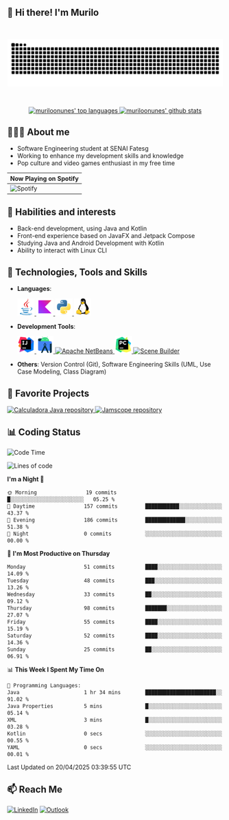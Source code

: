 ## 👋 Hi there! I'm Murilo

<br>
<p align="center">
 <img src="https://raw.githubusercontent.com/muriloonunes/muriloonunes/output/snake.svg" alt="Snake animation" />
</p>
<br>

<p align="center">
  <a href="https://github.com/muriloonunes?tab=repositories">
    <picture>
      <source
        srcset="https://github-readme-stats.vercel.app/api/top-langs?username=muriloonunes&show_icons=true&layout=compact&locale=en&theme=blue_navy&title_color=7cf800&card_width=180"
        media="(prefers-color-scheme: dark)" />
      <source
        srcset="https://github-readme-stats.vercel.app/api/top-langs?username=muriloonunes&show_icons=true&layout=compact&locale=en&theme=catppuccin_latte&card_width=180"
        media="(prefers-color-scheme: light), (prefers-color-scheme: no-preference)" />
      <img height="180" src="https://github-readme-stats.vercel.app/api/top-langs?username=muriloonunes&show_icons=true&layout=compact&locale=en&theme=blue_navy&title_color=7cf800&card_width=180"  alt="muriloonunes' top languages"/>
    </picture>
  </a>
  <a href="https://github.com/muriloonunes/">
    <picture>
      <source
        srcset="https://github-readme-stats.vercel.app/api?username=muriloonunes&show_icons=true&locale=en&theme=blue_navy&title_color=7cf800&card_width=180"
        media="(prefers-color-scheme: dark)" />
      <source
        srcset="https://github-readme-stats.vercel.app/api?username=muriloonunes&show_icons=true&locale=en&theme=catppuccin_latte&card_width=180"
        media="(prefers-color-scheme: light), (prefers-color-scheme: no-preference)" />
      <img height="180" src="https://github-readme-stats.vercel.app/api?username=muriloonunes&show_icons=true&locale=en&theme=blue_navy&title_color=7cf800&card_width=180"  alt="muriloonunes' github stats"/>
    </picture>
  </a>
</p>

## 🙋🏽‍♂️ About me

- Software Engineering student at SENAI Fatesg
- Working to enhance my development skills and knowledge
- Pop culture and video games enthusiast in my free time

| Now Playing on Spotify                                                                                                                                                                                                                |
|---------------------------------------------------------------------------------------------------------------------------------------------------------------------------------------------------------------------------------------|
| ![Spotify](https://spotify-github-profile.kittinanx.com/api/view?uid=4pm4znzt7flxlitb7ji56zf9y&cover_image=true&theme=natemoo-re&show_offline=false&background_color=121212&interchange=false&bar_color=53b14f&bar_color_cover=false) |

## 🚀 Habilities and interests

- Back-end development, using Java and Kotlin
- Front-end experience based on JavaFX and Jetpack Compose
- Studying Java and Android Development with Kotlin
- Ability to interact with Linux CLI

## 🔧 Technologies, Tools and Skills

- **Languages**:
  <p>
  <a href="https://www.java.com" target="_blank" rel="noreferrer">
    <img src="https://raw.githubusercontent.com/devicons/devicon/master/icons/java/java-original.svg" alt="Java" width="40" height="40"/>
  </a>
  <a href="https://kotlinlang.org/" target="_blank" rel="noreferrer">
    <img src="https://raw.githubusercontent.com/devicons/devicon/refs/heads/master/icons/kotlin/kotlin-original.svg" alt="Kotlin" width="40" height="40"/>
  </a>
    <a href="https://www.python.org" target="_blank" rel="noreferrer">
    <img src="https://raw.githubusercontent.com/devicons/devicon/master/icons/python/python-original.svg" alt="Python" width="40" height="40"/>
  </a>
    <a href="https://www.linux.org/" target="_blank" rel="noreferrer">
    <img src="https://raw.githubusercontent.com/devicons/devicon/master/icons/linux/linux-original.svg" alt="Linux" width="40" height="40"/>
  </a>
  </p>
- **Development Tools**:
  <p>
    <a href="https://www.jetbrains.com/idea/" target="_blank" rel="noreferrer">
    <img src="https://raw.githubusercontent.com/devicons/devicon/refs/heads/master/icons/intellij/intellij-original.svg" alt="IntelliJ IDEA" width="40" height="40"/>
  </a>
    <a href="https://developer.android.com/studio?hl=pt-br" target="_blank" rel="noreferrer">
    <img src="https://raw.githubusercontent.com/devicons/devicon/refs/heads/master/icons/androidstudio/androidstudio-original.svg" alt="Android Studio" width="40" height="40"/>
  </a>
    <a href="https://netbeans.apache.org/front/main/index.html" target="_blank" rel="noreferrer">
    <img src="https://upload.wikimedia.org/wikipedia/commons/9/98/Apache_NetBeans_Logo.svg" alt="Apache NetBeans" width="40" height="40"/>
  </a>
     <a href="https://www.jetbrains.com/pycharm/" target="_blank" rel="noreferrer">
    <img src="https://raw.githubusercontent.com/devicons/devicon/refs/heads/master/icons/pycharm/pycharm-original.svg" alt="PyCharm" width="40" height="40"/>
  </a>
    <a href="https://gluonhq.com/products/scene-builder/" target="_blank" rel="noreferrer">
    <img src="https://user-images.githubusercontent.com/22895992/97350961-6f34fc00-1891-11eb-94b3-a1613097159f.png" alt="Scene Builder" width="40" height="40"/>
  </a>
  </p>
- **Others**: Version Control (Git), Software Engineering Skills (UML, Use Case Modeling, Class Diagram)

## 📂 Favorite Projects

<a href="https://github.com/muriloonunes/Calculadora-Java">
 <picture>
  <source
   srcset="https://github-readme-stats.vercel.app/api/pin?username=muriloonunes&repo=Calculadora-Java&locale=en&theme=blue_navy&title_color=7cf800"
   media="(prefers-color-scheme: dark)"
   />
  <source
   srcset="https://github-readme-stats.vercel.app/api/pin?username=muriloonunes&repo=Calculadora-Java&locale=en&theme=catppuccin_latte"
   media="(prefers-color-scheme: light), (prefers-color-scheme: no-preference)"
   />
  <img src="https://github-readme-stats.vercel.app/api/pin?username=muriloonunes&repo=Calculadora-Java&locale=en&theme=blue_navy&title_color=7cf800" alt="Calculadora Java repository"/>
 </picture>
</a>

<a href="https://github.com/muriloonunes/jamscope">
 <picture>
  <source
   srcset="https://github-readme-stats.vercel.app/api/pin?username=muriloonunes&repo=jamscope&locale=en&theme=blue_navy&title_color=7cf800"
   media="(prefers-color-scheme: dark)"
   />
  <source
   srcset="https://github-readme-stats.vercel.app/api/pin?username=muriloonunes&repo=jamscope&locale=en&theme=catppuccin_latte"
   media="(prefers-color-scheme: light), (prefers-color-scheme: no-preference)"
   />
  <img src="https://github-readme-stats.vercel.app/api/pin?username=muriloonunes&repo=jamscope&locale=en&theme=blue_navy&title_color=7cf800" alt="Jamscope repository"/>
 </picture>
</a>

## 📊 Coding Status
<!--START_SECTION:waka-->
![Code Time](http://img.shields.io/badge/Code%20Time-223%20hrs%2051%20mins-blue)

![Lines of code](https://img.shields.io/badge/From%20Hello%20World%20I%27ve%20Written-45.4%20thousand%20lines%20of%20code-blue)

**I'm a Night 🦉** 

```text
🌞 Morning                19 commits          █░░░░░░░░░░░░░░░░░░░░░░░░   05.25 % 
🌆 Daytime                157 commits         ███████████░░░░░░░░░░░░░░   43.37 % 
🌃 Evening                186 commits         █████████████░░░░░░░░░░░░   51.38 % 
🌙 Night                  0 commits           ░░░░░░░░░░░░░░░░░░░░░░░░░   00.00 % 
```
📅 **I'm Most Productive on Thursday** 

```text
Monday                   51 commits          ████░░░░░░░░░░░░░░░░░░░░░   14.09 % 
Tuesday                  48 commits          ███░░░░░░░░░░░░░░░░░░░░░░   13.26 % 
Wednesday                33 commits          ██░░░░░░░░░░░░░░░░░░░░░░░   09.12 % 
Thursday                 98 commits          ███████░░░░░░░░░░░░░░░░░░   27.07 % 
Friday                   55 commits          ████░░░░░░░░░░░░░░░░░░░░░   15.19 % 
Saturday                 52 commits          ████░░░░░░░░░░░░░░░░░░░░░   14.36 % 
Sunday                   25 commits          ██░░░░░░░░░░░░░░░░░░░░░░░   06.91 % 
```


📊 **This Week I Spent My Time On** 

```text
💬 Programming Languages: 
Java                     1 hr 34 mins        ███████████████████████░░   91.02 % 
Java Properties          5 mins              █░░░░░░░░░░░░░░░░░░░░░░░░   05.14 % 
XML                      3 mins              █░░░░░░░░░░░░░░░░░░░░░░░░   03.28 % 
Kotlin                   0 secs              ░░░░░░░░░░░░░░░░░░░░░░░░░   00.55 % 
YAML                     0 secs              ░░░░░░░░░░░░░░░░░░░░░░░░░   00.01 % 
```


 Last Updated on 20/04/2025 03:39:55 UTC
<!--END_SECTION:waka-->

## 📫 Reach Me

[![LinkedIn](https://img.shields.io/badge/LinkedIn-0077B5?style=for-the-badge&logo=linkedin&logoColor=white)](https://www.linkedin.com/in/murilo-nuness/)
[![Outlook](https://img.shields.io/badge/Outlook-0078D4?style=for-the-badge&logo=microsoft-outlook&logoColor=white)](mailto:murilo_no@outlook.com)
